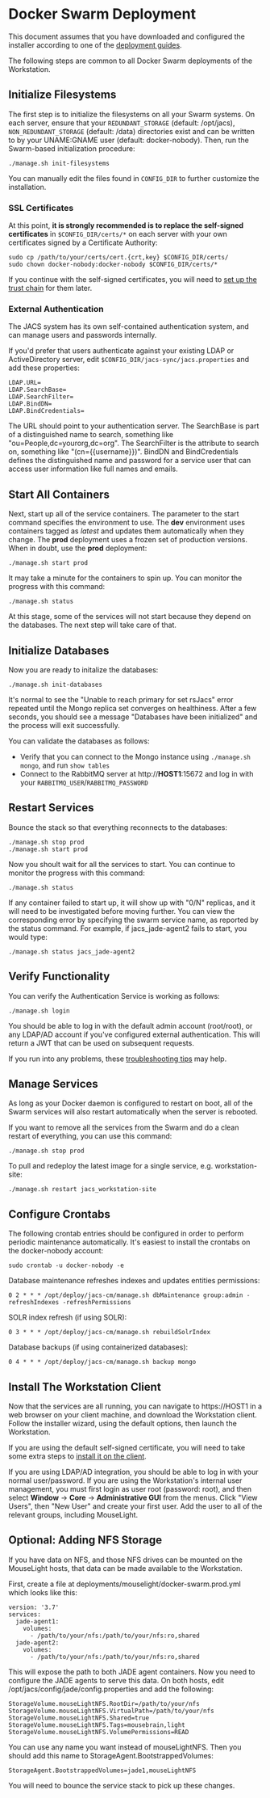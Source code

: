# Docker Swarm Deployment

This document assumes that you have downloaded and configured the installer according to one of the [deployment guides](../README.md). 

The following steps are common to all Docker Swarm deployments of the Workstation.


## Initialize Filesystems

The first step is to initialize the filesystems on all your Swarm systems. On each server, ensure that your `REDUNDANT_STORAGE` (default: /opt/jacs), `NON_REDUNDANT_STORAGE` (default: /data) directories exist and can be written to by your UNAME:GNAME user (default: docker-nobody). Then, run the Swarm-based initialization procedure:
```
./manage.sh init-filesystems
```

You can manually edit the files found in `CONFIG_DIR` to further customize the installation. 


### SSL Certificates

At this point, **it is strongly recommended is to replace the self-signed certificates** in `$CONFIG_DIR/certs/*` on each server with your own certificates signed by a Certificate Authority:
```
sudo cp /path/to/your/certs/cert.{crt,key} $CONFIG_DIR/certs/
sudo chown docker-nobody:docker-nobody $CONFIG_DIR/certs/*
```

If you continue with the self-signed certificates, you will need to [set up the trust chain](SelfSignedCerts.md) for them later.


### External Authentication

The JACS system has its own self-contained authentication system, and can manage users and passwords internally.

If you'd prefer that users authenticate against your existing LDAP or ActiveDirectory server, edit `$CONFIG_DIR/jacs-sync/jacs.properties` and add these properties:
```
LDAP.URL=
LDAP.SearchBase=
LDAP.SearchFilter=
LDAP.BindDN=
LDAP.BindCredentials=
```

The URL should point to your authentication server. The SearchBase is part of a distinguished name to search, something like "ou=People,dc=yourorg,dc=org". The SearchFilter is the attribute to search on, something like "(cn={{username}})". BindDN and BindCredentials defines the distinguished name and password for a service user that can access user information like full names and emails.


## Start All Containers

Next, start up all of the service containers. The parameter to the start command specifies the environment to use. The **dev** environment uses containers tagged as *latest* and updates them automatically when they change. The **prod** deployment uses a frozen set of production versions. When in doubt, use the **prod** deployment:
```
./manage.sh start prod
```

It may take a minute for the containers to spin up. You can monitor the progress with this command:
```
./manage.sh status
```

At this stage, some of the services will not start because they depend on the databases. The next step will take care of that.


## Initialize Databases

Now you are ready to initalize the databases:
```
./manage.sh init-databases
```

It's normal to see the "Unable to reach primary for set rsJacs" error repeated until the Mongo replica set converges on healthiness. After a few seconds, you should see a message "Databases have been initialized" and the process will exit successfully.

You can validate the databases as follows:
* Verify that you can connect to the Mongo instance using `./manage.sh mongo`, and run `show tables`
* Connect to the RabbitMQ server at http://**HOST1**:15672 and log in with your `RABBITMQ_USER`/`RABBITMQ_PASSWORD`


## Restart Services

Bounce the stack so that everything reconnects to the databases:
```
./manage.sh stop prod
./manage.sh start prod
```

Now you shoult wait for all the services to start. You can continue to monitor the progress with this command:

```
./manage.sh status
```

If any container failed to start up, it will show up with "0/N" replicas, and it will need to be investigated before moving further. You can view the corresponding error by specifying the swarm service name, as reported by the status command. For example, if jacs_jade-agent2 fails to start, you would type:
```
./manage.sh status jacs_jade-agent2
```


## Verify Functionality

You can verify the Authentication Service is working as follows:

```
./manage.sh login
```

You should be able to log in with the default admin account (root/root), or any LDAP/AD account if you've configured external authentication. This will return a JWT that can be used on subsequent requests.

If you run into any problems, these [troubleshooting tips](Troubleshooting.md) may help.


## Manage Services

As long as your Docker daemon is configured to restart on boot, all of the Swarm services will also restart automatically when the server is rebooted.

If you want to remove all the services from the Swarm and do a clean restart of everything, you can use this command:
```
./manage.sh stop prod
```

To pull and redeploy the latest image for a single service, e.g. workstation-site:
```
./manage.sh restart jacs_workstation-site
```

## Configure Crontabs

The following crontab entries should be configured in order to perform periodic maintenance automatically. It's easiest to install the crontabs on the docker-nobody account:

```
sudo crontab -u docker-nobody -e
```

Database maintenance refreshes indexes and updates entities permissions:
```
0 2 * * * /opt/deploy/jacs-cm/manage.sh dbMaintenance group:admin -refreshIndexes -refreshPermissions
```

SOLR index refresh (if using SOLR):
```
0 3 * * * /opt/deploy/jacs-cm/manage.sh rebuildSolrIndex
```


Database backups (if using containerized databases):
```
0 4 * * * /opt/deploy/jacs-cm/manage.sh backup mongo
```


## Install The Workstation Client

Now that the services are all running, you can navigate to https://HOST1 in a web browser on your client machine, and download the Workstation client. Follow the installer wizard, using the default options, then launch the Workstation.

If you are using the default self-signed certificate, you will need to take some extra steps to [install it on the client](SelfSignedCerts.md).

If you are using LDAP/AD integration, you should be able to log in with your normal user/password. If you are using the Workstation's internal user management, you must first login as user root (password: root), and then select **Window** → **Core** → **Administrative GUI** from the menus. Click "View Users", then "New User" and create your first user. Add the user to all of the relevant groups, including MouseLight.


## Optional: Adding NFS Storage

If you have data on NFS, and those NFS drives can be mounted on the MouseLight hosts, that data can be made available to the Workstation.

First, create a file at deployments/mouselight/docker-swarm.prod.yml which looks like this:
```
version: '3.7'
services:
  jade-agent1:
    volumes:
      - /path/to/your/nfs:/path/to/your/nfs:ro,shared
  jade-agent2:
    volumes:
      - /path/to/your/nfs:/path/to/your/nfs:ro,shared
```

This will expose the path to both JADE agent containers. Now you need to configure the JADE agents to serve this data. On both hosts, edit /opt/jacs/config/jade/config.properties and add the following:

```
StorageVolume.mouseLightNFS.RootDir=/path/to/your/nfs
StorageVolume.mouseLightNFS.VirtualPath=/path/to/your/nfs
StorageVolume.mouseLightNFS.Shared=true
StorageVolume.mouseLightNFS.Tags=mousebrain,light
StorageVolume.mouseLightNFS.VolumePermissions=READ
```

You can use any name you want instead of mouseLightNFS. Then you should add this name to StorageAgent.BootstrappedVolumes:
```
StorageAgent.BootstrappedVolumes=jade1,mouseLightNFS
```

You will need to bounce the service stack to pick up these changes.

